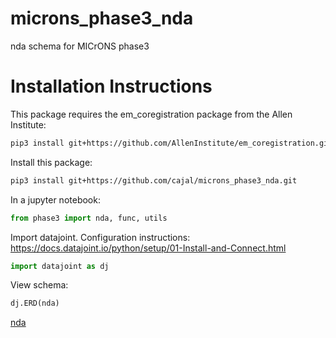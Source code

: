 # microns_phase3_nda
nda schema for MICrONS phase3

# Installation Instructions
This package requires the em_coregistration package from the Allen Institute:

```bash
pip3 install git+https://github.com/AllenInstitute/em_coregistration.git@phase3
```

Install this package:

```bash
pip3 install git+https://github.com/cajal/microns_phase3_nda.git
```

In a jupyter notebook:

```python
from phase3 import nda, func, utils
```

Import datajoint. Configuration instructions: https://docs.datajoint.io/python/setup/01-Install-and-Connect.html

```python
import datajoint as dj
```

View schema:
```python
dj.ERD(nda)
```

[nda](images/nda_erd.png)